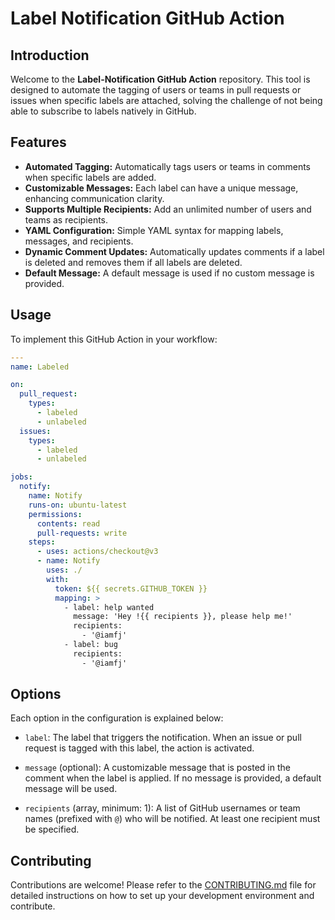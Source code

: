 # Label Notification GitHub Action

## Introduction

Welcome to the **Label-Notification GitHub Action** repository. This tool is designed to automate the tagging of users or teams in pull requests or issues when specific labels are attached, solving the challenge of not being able to subscribe to labels natively in GitHub.

## Features

- **Automated Tagging:** Automatically tags users or teams in comments when specific labels are added.
- **Customizable Messages:** Each label can have a unique message, enhancing communication clarity.
- **Supports Multiple Recipients:** Add an unlimited number of users and teams as recipients.
- **YAML Configuration:** Simple YAML syntax for mapping labels, messages, and recipients.
- **Dynamic Comment Updates:** Automatically updates comments if a label is deleted and removes them if all labels are deleted.
- **Default Message:** A default message is used if no custom message is provided.

## Usage

To implement this GitHub Action in your workflow:

```yaml
---
name: Labeled

on:
  pull_request:
    types:
      - labeled
      - unlabeled
  issues:
    types:
      - labeled
      - unlabeled

jobs:
  notify:
    name: Notify
    runs-on: ubuntu-latest
    permissions:
      contents: read
      pull-requests: write
    steps:
      - uses: actions/checkout@v3
      - name: Notify
        uses: ./
        with:
          token: ${{ secrets.GITHUB_TOKEN }}
          mapping: >
            - label: help wanted
              message: 'Hey !{{ recipients }}, please help me!'
              recipients:
                - '@iamfj'
            - label: bug
              recipients:
                - '@iamfj'
```

## Options

Each option in the configuration is explained below:

- `label`: The label that triggers the notification. When an issue or pull request is tagged with this label, the action is activated.

- `message` (optional): A customizable message that is posted in the comment when the label is applied. If no message is provided, a default message will be used.

- `recipients` (array, minimum: 1): A list of GitHub usernames or team names (prefixed with `@`) who will be notified. At least one recipient must be specified.

## Contributing

Contributions are welcome! Please refer to the [CONTRIBUTING.md](CONTRIBUTING.md) file for detailed instructions on how to set up your development environment and contribute.
